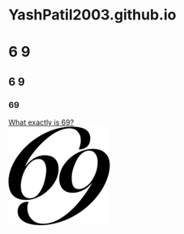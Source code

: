 # YashPatil2003.github.io
# 6   9
## 6 9
### 69
[What exactly is 69?](https://en.wikipedia.org/wiki/69_(number))<br>
<img src = "NumerologyNumbers69.png">
